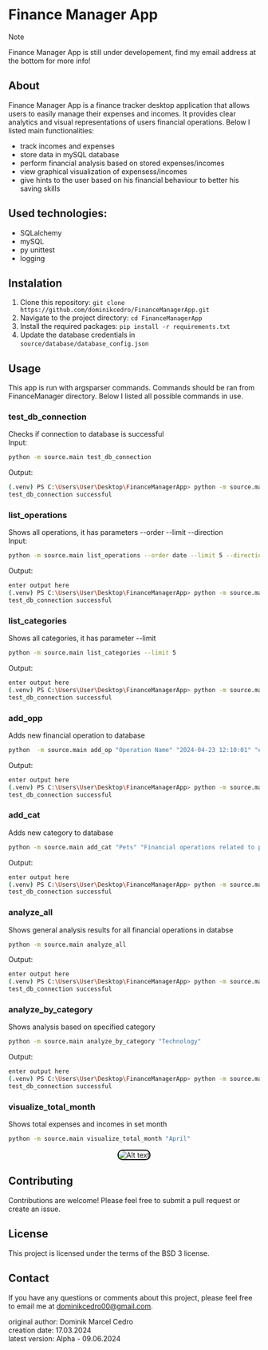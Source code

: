# Finance Manager App

> [!NOTE]
> Finance Manager App is still under developement, find my email address at the bottom for more info!

## About
Finance Manager App is a finance tracker desktop application that allows users to
easily manage their expenses and incomes. It provides clear analytics and visual representations
of users financial operations. Below I listed main functionalities:
* track incomes and expenses
* store data in mySQL database
* perform financial analysis based on stored expenses/incomes
* view graphical visualization of expensess/incomes
* give hints to the user based on his financial behaviour to better his saving skills
  
## Used technologies:
* SQLalchemy
* mySQL
* py unittest
* logging
  
## Instalation
1. Clone this repository: `git clone https://github.com/dominikcedro/FinanceManagerApp.git`
2. Navigate to the project directory: `cd FinanceManagerApp`
3. Install the required packages: `pip install -r requirements.txt`
4. Update the database credentials in `source/database/database_config.json`

## Usage

This app is run with argsparser commands.
Commands should be ran from FinanceManager directory.
Below I listed all possible commands in use.

### test_db_connection 
Checks if connection to database is successful  
Input:
```sh
python -m source.main test_db_connection
```
Output:
```sh
(.venv) PS C:\Users\User\Desktop\FinanceManagerApp> python -m source.main test_db_connection
test_db_connection successful
```

### list_operations 
Shows all operations, it has parameters --order --limit --direction  
Input:
```sh
python -m source.main list_operations --order date --limit 5 --direction ASC
```
Output:
```sh
enter output here
(.venv) PS C:\Users\User\Desktop\FinanceManagerApp> python -m source.main test_db_connection
test_db_connection successful
```

### list_categories 
Shows all categories, it has parameter --limit   
```sh
python -m source.main list_categories --limit 5 
```
Output:
```sh
enter output here
(.venv) PS C:\Users\User\Desktop\FinanceManagerApp> python -m source.main test_db_connection
test_db_connection successful
```

### add_opp 
Adds new financial operation to database

```sh
python  -m source.main add_op "Operation Name" "2024-04-23 12:10:01" "expense" "Groceries" 100.0
```
Output:
```sh
enter output here
(.venv) PS C:\Users\User\Desktop\FinanceManagerApp> python -m source.main test_db_connection
test_db_connection successful
```
### add_cat 
Adds new category to database

```sh
python -m source.main add_cat "Pets" "Financial operations related to pet keeping"
```
Output:
```sh
enter output here
(.venv) PS C:\Users\User\Desktop\FinanceManagerApp> python -m source.main test_db_connection
test_db_connection successful
```

### analyze_all 
Shows general analysis results for all financial operations in databse

```sh
python -m source.main analyze_all
```
Output:
```sh
enter output here
(.venv) PS C:\Users\User\Desktop\FinanceManagerApp> python -m source.main test_db_connection
test_db_connection successful
```

### analyze_by_category 
Shows analysis based on specified category

```sh
python -m source.main analyze_by_category "Technology" 
```
Output:
```sh
enter output here
(.venv) PS C:\Users\User\Desktop\FinanceManagerApp> python -m source.main test_db_connection
test_db_connection successful
```

### visualize_total_month 
Shows total expenses and incomes in set month

```sh
python -m source.main visualize_total_month "April"
```
<div style="text-align: center;">
    <img src="https://github.com/dominikcedro/FinanceManagerApp/assets/149728980/019a297d-8223-4973-92cb-dff75c8584fc" alt="Alt text" style="border: 2px solid black; border-radius: 10px;">
</div>

## Contributing
Contributions are welcome! Please feel free to submit a pull request or create an issue.

## License
This project is licensed under the terms of the BSD 3 license.

## Contact
If you have any questions or comments about this project, please feel free to email me at dominikcedro00@gmail.com.

original author: Dominik Marcel Cedro  
creation date: 17.03.2024  
latest version: Alpha - 09.06.2024
